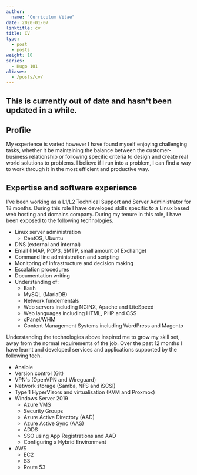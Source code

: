 ```yaml
---
author:
  name: "Curriculum Vitae"
date: 2020-01-07
linktitle: cv
title: CV
type:
  - post
  - posts
weight: 10
series:
  - Hugo 101
aliases:
  - /posts/cv/
---
```


## This is currently out of date and hasn't been updated in a while.

## Profile

My experience is varied however I have found myself enjoying challenging tasks, whether it be maintaining the balance between the customer-business relationship or following specific criteria to design and create real world solutions to problems. I believe if I run into a problem, I can find a way to work through it in the most efficient and productive way.

## Expertise and software experience

I've been working as a L1/L2 Technical Support and Server Administrator for 18 months. During this role I have developed skills specific to a Linux based web hosting and domains company. During my tenure in this role, I have been exposed to the following technologies.

- Linux server administration
  - CentOS, Ubuntu
- DNS (external and internal)
- Email (IMAP, POP3, SMTP, small amount of Exchange)
- Command line administration and scripting
- Monitoring of infrastructure and decision making
- Escalation procedures
- Documentation writing
- Understanding of:
  - Bash
  - MySQL (MariaDB)
  - Network fundementals
  - Web servers including NGINX, Apache and LiteSpeed
  - Web languages including HTML, PHP and CSS
  - cPanel/WHM
  - Content Management Systems including WordPress and Magento

Understanding the technologies above inspired me to grow my skill set, away from the normal requirements of the job. Over the past 12 months I have learnt and developed services and applications supported by the following tech.

- Ansible
- Version control (Git)
- VPN's (OpenVPN and Wireguard)
- Network storage (Samba, NFS and iSCSI)
- Type 1 HyperVisors and virtualisation (KVM and Proxmox)
- Windows Server 2019
  - Azure VMS
  - Security Groups
  - Azure Active Directory (AAD)
  - Azure Active Sync (AAS)
  - ADDS
  - SSO using App Registrations and AAD
  - Configuring a Hybrid Environment
- AWS
  - EC2
  - S3
  - Route 53
